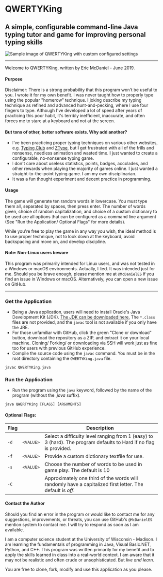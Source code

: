 # QWERTYKing
## A simple, configurable command-line Java typing tutor and game for improving personal typing skills

![Sample image of QWERTYKing with custom configured settings](https://i.imgur.com/AfsFeMy.png)

---

Welcome to QWERTYKing, written by Eric McDaniel - June 2019.

#### Purpose
Disclaimer: There is a strong probability that this program won't be useful to you. I wrote it for my own benefit. I was never taught how to properly type using the popular "homerow" technique. I joking describe my typing technique as refined and advanced hunt-and-pecking, where I use four fingers to type. Although I've developed a lot of speed after years of practicing this poor habit, it's terribly inefficient, inaccurate, and often forces me to stare at a keyboard and not at the screen.

#### But tons of other, better software exists. Why add another?
+ I've been practicing proper typing techniques on various other websites, e.g. [Typing Club](https://www.typingclub.com/sportal/) and [ZType](https://zty.pe/), but I get frustrated with all of the frills and nonsense, needless animation and wasted time. I just wanted to create a configurable, no-nonsense typing game.
+ I don't care about useless statistics, points, badges, accolades, and other rewards when playing the majority of games online. I just wanted a straight-to-the-point typing game. I am my own disciplinarian.
+ It was a fun thought experiment and decent practice in programming. 

#### Usage
The game will generate ten random words in lowercase. You must type them all, separated by spaces, then press enter. The number of words given, choice of random capitalization, and choice of a custom dictionary to be used are all options that can be configured as a command line argument (See "Run the Application/ Optional Flags" for more details). 

While you're free to play the game in any way you wish, the ideal method is to use proper technique, not to look down at the keyboard, avoid backspacing and move on, and develop discipline.

#### Note: Non-Linux users beware
This program was primarily intended for Linux users, and was not tested in a Windows or macOS environments. Actually, I lied. It was intended just for me. Should you be brave enough, please mention me at `@McDanielES` if you find an issue in Windows or macOS. Alternatively, you can open a new issue on GitHub.

---

### Get the Application
+ Being a Java application, users will need to install Oracle's Java Development Kit (JDK). [The JDK can be downloaded here.](http://www.oracle.com/technetwork/java/javase/downloads/index.html) The `*.class` files are not provided, and the `javac` tool is not available if you only have the JRE.
+ For those unfamiliar with GitHub, click the green "Clone or download" button, download the repository as a ZIP, and extract it on your local machine. Cloning/ Forking/ or downloading via SSH will work just as fine too for users with previous GitHub experience.
+ Compile the source code using the `javac` command. You must be in the root directory containing the `QWERTYKing.java` file.
```
javac QWERTYKing.java
```

### Run the Application
+ Run the program using the `java` keyword, followed by the name of the program (without the <i>.java</i> suffix).
```
java QWERTYKing [FLAGS] [ARGUMENTS]
```

#### Optional Flags:
| Flag | | Description |
| --- | --- | --- |
| `-d` | `<VALUE>` | Select a difficulty level ranging from 1 (easy) to 3 (hard). The program defaults to Hard if no flag is provided.  |
| `-f` | `<VALUE>` | Provide a custom dictionary textfile for use. |
| `-s` | `<VALUE>` | Choose the number of words to be used in game play. The default is 10 |
| `-C` | | Approximately one third of the words will randomly have a capitalized first letter. The default is <i>off</i>. |


#### Contact the Author
Should you find an error in the program or would like to contact me for any suggestions, improvements, or threats, you can use GitHub's `@McDanielES` mention system to contact me. I will try to respond as soon as I am available.

I am a computer science student at the University of Wisconsin - Madison. I am learning the fundamentals of programming in Java, Visual Basic.NET, Python, and C++. This program was written primarily for my benefit and to apply the skills learned in class into a real-world context. I am aware that it may not be realistic and often crude or unsophisticated. But <i>live and learn</i>.

You are free to clone, fork, modify and use this application as you please.
